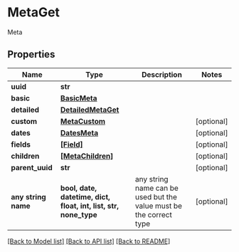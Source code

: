 # MetaGet

Meta

## Properties
Name | Type | Description | Notes
------------ | ------------- | ------------- | -------------
**uuid** | **str** |  | 
**basic** | [**BasicMeta**](BasicMeta.md) |  | 
**detailed** | [**DetailedMetaGet**](DetailedMetaGet.md) |  | 
**custom** | [**MetaCustom**](MetaCustom.md) |  | [optional] 
**dates** | [**DatesMeta**](DatesMeta.md) |  | [optional] 
**fields** | [**[Field]**](Field.md) |  | [optional] 
**children** | [**[MetaChildren]**](MetaChildren.md) |  | [optional] 
**parent_uuid** | **str** |  | [optional] 
**any string name** | **bool, date, datetime, dict, float, int, list, str, none_type** | any string name can be used but the value must be the correct type | [optional]

[[Back to Model list]](../README.md#documentation-for-models) [[Back to API list]](../README.md#documentation-for-api-endpoints) [[Back to README]](../README.md)


